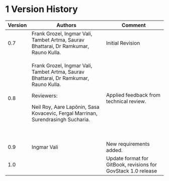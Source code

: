 # 1 Version History

| Version | Authors                                                                                                                                                                                                          | Comment                                                       |
| ------- | ---------------------------------------------------------------------------------------------------------------------------------------------------------------------------------------------------------------- | ------------------------------------------------------------- |
| 0.7     | Frank Grozel, Ingmar Vali, Tambet Artma, Saurav Bhattarai, Dr Ramkumar, Rauno Kulla.                                                                                                                             | Initial Revision                                              |
| 0.8     | <p>Frank Grozel, Ingmar Vali, Tambet Artma, Saurav Bhattarai, Dr Ramkumar, Rauno Kulla. </p><p>Reviewers: </p><p>Neil Roy, Aare Lapõnin, Sasa Kovacevic, Fergal Marrinan, Surendrasingh Sucharia.</p><p><br></p> | Applied feedback from technical review.                       |
| 0.9     | Ingmar Vali                                                                                                                                                                                                      | New requirements added.                                       |
| 1.0     |                                                                                                                                                                                                                  | Update format for GitBook, revisions for GovStack 1.0 release |

